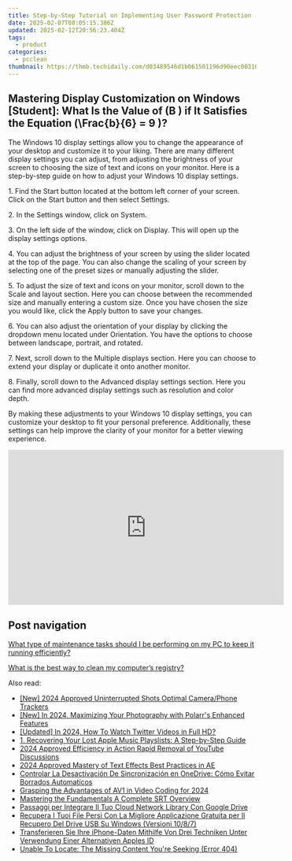 ```yaml
---
title: Step-by-Step Tutorial on Implementing User Password Protection - Tech by YL Software
date: 2025-02-07T08:05:15.386Z
updated: 2025-02-12T20:56:23.404Z
tags:
  - product
categories:
  - pcclean
thumbnail: https://thmb.techidaily.com/d03489546d1b061501196d90eec003105f028cda35360df03f790bed178f4837.jpg
---
```


## Mastering Display Customization on Windows [Student]: What Is the Value of \(B \) if It Satisfies the Equation \(\Frac{b}{6} = 9 \)?

The Windows 10 display settings allow you to change the appearance of your desktop and customize it to your liking. There are many different display settings you can adjust, from adjusting the brightness of your screen to choosing the size of text and icons on your monitor. Here is a step-by-step guide on how to adjust your Windows 10 display settings. 

1\. Find the Start button located at the bottom left corner of your screen. Click on the Start button and then select Settings.

2\. In the Settings window, click on System.

3\. On the left side of the window, click on Display. This will open up the display settings options. 

4\. You can adjust the brightness of your screen by using the slider located at the top of the page. You can also change the scaling of your screen by selecting one of the preset sizes or manually adjusting the slider.

5\. To adjust the size of text and icons on your monitor, scroll down to the Scale and layout section. Here you can choose between the recommended size and manually entering a custom size. Once you have chosen the size you would like, click the Apply button to save your changes.

6\. You can also adjust the orientation of your display by clicking the dropdown menu located under Orientation. You have the options to choose between landscape, portrait, and rotated.

7\. Next, scroll down to the Multiple displays section. Here you can choose to extend your display or duplicate it onto another monitor.

8\. Finally, scroll down to the Advanced display settings section. Here you can find more advanced display settings such as resolution and color depth. 

By making these adjustments to your Windows 10 display settings, you can customize your desktop to fit your personal preference. Additionally, these settings can help improve the clarity of your monitor for a better viewing experience.

<!-- affiliate ads begin -->
<iframe width="560" height="315" src="https://www.youtube.com/embed/MmTJlcwgyrQ?si=x3hba82M0tT57fj7" title="YouTube video player" frameborder="0" allow="accelerometer; autoplay; clipboard-write; encrypted-media; gyroscope; picture-in-picture; web-share" referrerpolicy="strict-origin-when-cross-origin" allowfullscreen></iframe>
<!-- affiliate ads end -->

## Post navigation

[What type of maintenance tasks should I be performing on my PC to keep it running efficiently?](https://tools.techidaily.com/pcclean/products/)

[What is the best way to clean my computer’s registry?](https://tools.techidaily.com/pcclean/products/)

<ins class="adsbygoogle"
     style="display:block"
     data-ad-format="autorelaxed"
     data-ad-client="ca-pub-7571918770474297"
     data-ad-slot="1223367746"></ins>

<ins class="adsbygoogle"
     style="display:block"
     data-ad-client="ca-pub-7571918770474297"
     data-ad-slot="8358498916"
     data-ad-format="auto"
     data-full-width-responsive="true"></ins>

<span class="atpl-alsoreadstyle">Also read:</span>
<div><ul>
<li><a href="https://fox-boxes.techidaily.com/new-2024-approved-uninterrupted-shots-optimal-cameraphone-trackers/"><u>[New] 2024 Approved Uninterrupted Shots Optimal Camera/Phone Trackers</u></a></li>
<li><a href="https://fox-hovers.techidaily.com/new-in-2024-maximizing-your-photography-with-polarrs-enhanced-features/"><u>[New] In 2024, Maximizing Your Photography with Polarr's Enhanced Features</u></a></li>
<li><a href="https://twitter-videos.techidaily.com/updated-in-2024-how-to-watch-twitter-videos-in-full-hd/"><u>[Updated] In 2024, How To Watch Twitter Videos in Full HD?</u></a></li>
<li><a href="https://discover-able.techidaily.com/1-recovering-your-lost-apple-music-playslists-a-step-by-step-guide/"><u>1. Recovering Your Lost Apple Music Playslists: A Step-by-Step Guide</u></a></li>
<li><a href="https://youtube-lab.techidaily.com/approved-efficiency-in-action-rapid-removal-of-youtube-discussions/"><u>2024 Approved Efficiency in Action Rapid Removal of YouTube Discussions</u></a></li>
<li><a href="https://fox-direct.techidaily.com/2024-approved-mastery-of-text-effects-best-practices-in-ae/"><u>2024 Approved Mastery of Text Effects Best Practices in AE</u></a></li>
<li><a href="https://discover-able.techidaily.com/controlar-la-desactivacion-de-sincronizacion-en-onedrive-como-evitar-borrados-automaticos/"><u>Controlar La Desactivación De Sincronización en OneDrive: Cómo Evitar Borrados Automatícos</u></a></li>
<li><a href="https://some-knowledge.techidaily.com/grasping-the-advantages-of-av1-in-video-coding-for-2024/"><u>Grasping the Advantages of AV1 in Video Coding for 2024</u></a></li>
<li><a href="https://extra-hints.techidaily.com/mastering-the-fundamentals-a-complete-srt-overview/"><u>Mastering the Fundamentals A Complete SRT Overview</u></a></li>
<li><a href="https://discover-able.techidaily.com/passaggi-per-integrare-il-tuo-cloud-network-library-con-google-drive/"><u>Passaggi per Integrare Il Tuo Cloud Network Library Con Google Drive</u></a></li>
<li><a href="https://discover-able.techidaily.com/recupera-i-tuoi-file-persi-con-la-migliore-applicazione-gratuita-per-il-recupero-del-drive-usb-su-windows-versioni-1087/"><u>Recupera I Tuoi File Persi Con La Migliore Applicazione Gratuita per Il Recupero Del Drive USB Su Windows (Versioni 10/8/7)</u></a></li>
<li><a href="https://discover-able.techidaily.com/transferieren-sie-ihre-iphone-daten-mithilfe-von-drei-techniken-unter-verwendung-einer-alternativen-apples-id/"><u>Transferieren Sie Ihre iPhone-Daten Mithilfe Von Drei Techniken Unter Verwendung Einer Alternativen Apples ID</u></a></li>
<li><a href="https://discover-able.techidaily.com/unable-to-locate-the-missing-content-youre-seeking-error-404/"><u>Unable To Locate: The Missing Content You're Seeking (Error 404)</u></a></li>
</ul></div>

